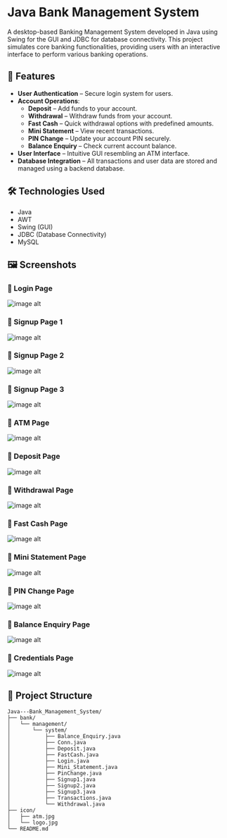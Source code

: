 # Java Bank Management System

A desktop-based Banking Management System developed in Java using Swing for the GUI and JDBC for database connectivity. This project simulates core banking functionalities, providing users with an interactive interface to perform various banking operations.

## 🧰 Features

- **User Authentication** – Secure login system for users.
- **Account Operations**:
  - **Deposit** – Add funds to your account.
  - **Withdrawal** – Withdraw funds from your account.
  - **Fast Cash** – Quick withdrawal options with predefined amounts.
  - **Mini Statement** – View recent transactions.
  - **PIN Change** – Update your account PIN securely.
  - **Balance Enquiry** – Check current account balance.
- **User Interface** – Intuitive GUI resembling an ATM interface.
- **Database Integration** – All transactions and user data are stored and managed using a backend database.

## 🛠️ Technologies Used

- Java
- AWT
- Swing (GUI)
- JDBC (Database Connectivity)
- MySQL

## 🖼️ Screenshots

### 📝 Login Page
![image alt](https://github.com/HarshitKr3005/Java---Bank_Management_System/blob/afaf9ea96dc82ff4cf40309a20f621da580085bb/Screenshots/Login%20Page.png)

### 📝 Signup Page 1
![image alt](https://github.com/HarshitKr3005/Java---Bank_Management_System/blob/bcff654ad90659ba69529a77c9d33cefa98bbab8/Screenshots/Signup%20Page%201.png)

### 📝 Signup Page 2
![image alt](https://github.com/HarshitKr3005/Java---Bank_Management_System/blob/1452741ecf60b44a7c670fd1d60847314e5bfcd0/Screenshots/Signup%20Page%202.png)

### 📝 Signup Page 3
![image alt](https://github.com/HarshitKr3005/Java---Bank_Management_System/blob/1452741ecf60b44a7c670fd1d60847314e5bfcd0/Screenshots/Signup%20Page%203.png)

### 📝 ATM Page
![image alt](https://github.com/HarshitKr3005/Java---Bank_Management_System/blob/1452741ecf60b44a7c670fd1d60847314e5bfcd0/Screenshots/ATM%20Page.png)

### 📝 Deposit Page
![image alt](https://github.com/HarshitKr3005/Java---Bank_Management_System/blob/1452741ecf60b44a7c670fd1d60847314e5bfcd0/Screenshots/Deposit%20Page.png)

### 📝 Withdrawal Page
![image alt](https://github.com/HarshitKr3005/Java---Bank_Management_System/blob/1452741ecf60b44a7c670fd1d60847314e5bfcd0/Screenshots/Withdraw%20Page.png)

### 📝 Fast Cash Page
![image alt](https://github.com/HarshitKr3005/Java---Bank_Management_System/blob/1452741ecf60b44a7c670fd1d60847314e5bfcd0/Screenshots/Fast%20Cash.png)

### 📝 Mini Statement Page
![image alt](https://github.com/HarshitKr3005/Java---Bank_Management_System/blob/1452741ecf60b44a7c670fd1d60847314e5bfcd0/Screenshots/Mini%20Statement.png)

### 📝 PIN Change Page
![image alt](https://github.com/HarshitKr3005/Java---Bank_Management_System/blob/1452741ecf60b44a7c670fd1d60847314e5bfcd0/Screenshots/PIN%20Change.png)

### 📝 Balance Enquiry Page
![image alt](https://github.com/HarshitKr3005/Java---Bank_Management_System/blob/1452741ecf60b44a7c670fd1d60847314e5bfcd0/Screenshots/Balance%20Enquiry.png)

### 📝 Credentials Page
![image alt](https://github.com/HarshitKr3005/Java---Bank_Management_System/blob/1452741ecf60b44a7c670fd1d60847314e5bfcd0/Screenshots/Credentials.png)

## 📁 Project Structure

```
Java---Bank_Management_System/
├── bank/
│   └── management/
│       └── system/
│           ├── Balance_Enquiry.java
│           ├── Conn.java
│           ├── Deposit.java
│           ├── FastCash.java
│           ├── Login.java
│           ├── Mini_Statement.java
│           ├── PinChange.java
│           ├── Signup1.java
│           ├── Signup2.java
│           ├── Signup3.java
│           ├── Transactions.java
│           └── Withdrawal.java
├── icon/
│   ├── atm.jpg
│   └── logo.jpg
└── README.md
```



